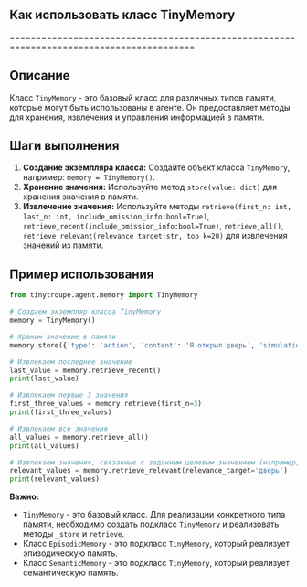 ## Как использовать класс TinyMemory
=========================================================================================

Описание
-------------------------
Класс `TinyMemory` - это базовый класс для различных типов памяти, которые могут быть использованы в агенте. Он предоставляет методы для хранения, извлечения и управления информацией в памяти. 

Шаги выполнения
-------------------------
1. **Создание экземпляра класса:** Создайте объект класса `TinyMemory`, например: `memory = TinyMemory()`.
2. **Хранение значения:** Используйте метод `store(value: dict)` для хранения значения в памяти. 
3. **Извлечение значения:** Используйте методы `retrieve(first_n: int, last_n: int, include_omission_info:bool=True)`, `retrieve_recent(include_omission_info:bool=True)`, `retrieve_all()`, `retrieve_relevant(relevance_target:str, top_k=20)` для извлечения значений из памяти. 

Пример использования
-------------------------

```python
from tinytroupe.agent.memory import TinyMemory

# Создаем экземпляр класса TinyMemory
memory = TinyMemory()

# Храним значение в памяти
memory.store({'type': 'action', 'content': 'Я открыл дверь', 'simulation_timestamp': '2023-10-26 10:00:00'})

# Извлекаем последнее значение
last_value = memory.retrieve_recent()
print(last_value)

# Извлекаем первые 3 значения
first_three_values = memory.retrieve(first_n=3)
print(first_three_values)

# Извлекаем все значения
all_values = memory.retrieve_all()
print(all_values)

# Извлекаем значения, связанные с заданным целевым значением (например, "дверь")
relevant_values = memory.retrieve_relevant(relevance_target='дверь')
print(relevant_values)
```

**Важно:** 

-  `TinyMemory` - это базовый класс. Для реализации конкретного типа памяти, необходимо создать подкласс `TinyMemory` и реализовать методы `_store` и `retrieve`.
- Класс `EpisodicMemory` - это подкласс `TinyMemory`, который реализует эпизодическую память. 
- Класс `SemanticMemory` - это подкласс `TinyMemory`, который реализует семантическую память.